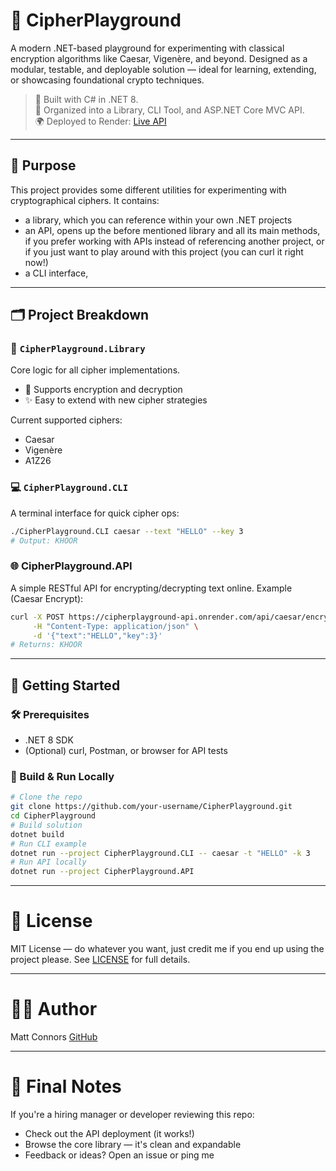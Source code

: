 # 🔐 CipherPlayground

A modern .NET-based playground for experimenting with classical encryption algorithms like Caesar, Vigenère, and beyond. Designed as a modular, testable, and deployable solution — ideal for learning, extending, or showcasing foundational crypto techniques.

> 🧪 Built with C# in .NET 8.  
> 📁 Organized into a Library, CLI Tool, and ASP.NET Core MVC API.  
> 🌍 Deployed to Render: [Live API](https://cipherplayground-api.onrender.com)

---

## 🎯 Purpose

This project provides some different utilities for experimenting with cryptographical ciphers.
It contains:
- a library, which you can reference within your own .NET projects
- an API, opens up the before mentioned library and all its main methods, if you prefer working with APIs instead of referencing another project, or if you just want to play around with this project (you can curl it right now!)
- a CLI interface, 

---

## 🗂️ Project Breakdown

### 🔧 `CipherPlayground.Library`
Core logic for all cipher implementations.

- 🔄 Supports encryption and decryption
- ✨ Easy to extend with new cipher strategies

Current supported ciphers:
- Caesar 
- Vigenère
- A1Z26

### 💻 `CipherPlayground.CLI`
A terminal interface for quick cipher ops:
```bash
./CipherPlayground.CLI caesar --text "HELLO" --key 3
# Output: KHOOR
```
### 🌐 CipherPlayground.API
A simple RESTful API for encrypting/decrypting text online.
Example (Caesar Encrypt):
```bash
curl -X POST https://cipherplayground-api.onrender.com/api/caesar/encrypt \
     -H "Content-Type: application/json" \
     -d '{"text":"HELLO","key":3}'
# Returns: KHOOR
```
---
## 🚀 Getting Started
### 🛠 Prerequisites
- .NET 8 SDK
- (Optional) curl, Postman, or browser for API tests

### 🔄 Build & Run Locally
```bash
# Clone the repo
git clone https://github.com/your-username/CipherPlayground.git
cd CipherPlayground
# Build solution
dotnet build
# Run CLI example
dotnet run --project CipherPlayground.CLI -- caesar -t "HELLO" -k 3
# Run API locally
dotnet run --project CipherPlayground.API
```

---

# 📄 License
MIT License — do whatever you want, just credit me if you end up using the project please.
See [LICENSE](LICENSE.txt) for full details.

---

# 🙋‍♂️ Author
Matt Connors
[GitHub](https://github.com/MattConnors365/)

---

# 💬 Final Notes
If you're a hiring manager or developer reviewing this repo:
- Check out the API deployment (it works!)
- Browse the core library — it's clean and expandable
- Feedback or ideas? Open an issue or ping me
